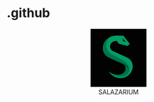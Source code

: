 # .github

<div align="center">
<div>
<img src="salazarium-logo.png?raw=true" width="25%" alt="salazarium-logo">
</div>
<div>SALAZARIUM</div>
</div>
